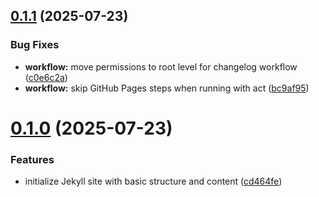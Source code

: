 ## [0.1.1](https://github.com/uwislab/WorkFlows_Changelog_Version_Release/compare/v0.1.0...v0.1.1) (2025-07-23)


### Bug Fixes

* **workflow:** move permissions to root level for changelog workflow ([c0e6c2a](https://github.com/uwislab/WorkFlows_Changelog_Version_Release/commit/c0e6c2a5e39fef44dacb1d068034a76830d71ecb))
* **workflow:** skip GitHub Pages steps when running with act ([bc9af95](https://github.com/uwislab/WorkFlows_Changelog_Version_Release/commit/bc9af95743c5bef992fb43ca14895a7a27a3e2ea))



# [0.1.0](https://github.com/uwislab/WorkFlows_Changelog_Version_Release/compare/cd464fe7f6cf961a03f404d5d994da8bdf860a75...v0.1.0) (2025-07-23)


### Features

* initialize Jekyll site with basic structure and content ([cd464fe](https://github.com/uwislab/WorkFlows_Changelog_Version_Release/commit/cd464fe7f6cf961a03f404d5d994da8bdf860a75))




